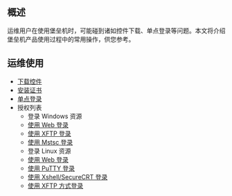 ## 概述

运维用户在使用堡垒机时，可能碰到诸如控件下载、单点登录等问题。本文将介绍堡垒机产品使用过程中的常用操作，供您参考。


## 运维使用

- [下载控件](https://cloud.tencent.com/document/product/1025/32034)
- [安装证书](https://cloud.tencent.com/document/product/1025/33152)
- [单点登录](https://cloud.tencent.com/document/product/1025/32447)
- 授权列表
	- 登录 Windows 资源
	 - [使用 Web 登录](https://cloud.tencent.com/document/product/1025/32442)
	 - [使用 XFTP 登录](https://cloud.tencent.com/document/product/1025/32443)
	 - [使用 Mstsc 登录](https://cloud.tencent.com/document/product/1025/41614)
	-  登录 Linux 资源
	 - [使用 Web 登录](https://cloud.tencent.com/document/product/1025/32445)
	 - [使用 PuTTY 登录](https://cloud.tencent.com/document/product/1025/32446)
	 - [使用 Xshell/SecureCRT 登录](https://cloud.tencent.com/document/product/1025/41866)
	 - [使用 XFTP 方式登录](https://cloud.tencent.com/document/product/1025/32440)     
